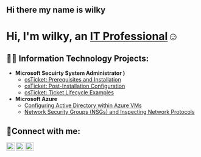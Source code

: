 ## Hi there my name is wilky
<h1>Hi, I'm wilky, an <a href="https://linkedin.com/in/wilkymichel">IT Professional</a>☺</h1>

<h2>👨‍💻 Information Technology Projects:</h2>

- <b>Microsoft Secuirty System Administrator )</b>
  - [osTicket: Prerequisites and Installation](https://github.com/wilkym/osticket-prereqs)
  - [osTicket: Post-Installation Configuration](https://github.com/jwilkym/post-install-config)
  - [osTicket: Ticket Lifecycle Examples](https://github.com/wilkym/ticket-lifecycle)
- <b>Microsoft Azure</b>
  - [Configuring Active Directory within Azure VMs](https://github.com/jwilkym/configure-ad)
  - [Network Security Groups (NSGs) and Inspecting Network Protocols](https://github.com/wilkym/azure-network-protocols)

<h2>🤳Connect with me:</h2>

[<img align="left" alt="Josh | Twitter" width="22px" src="https://cdn.jsdelivr.net/npm/simple-icons@v3/icons/twitter.svg" />][twitter]
[<img align="left" alt="Josh | LinkedIn" width="22px" src="https://cdn.jsdelivr.net/npm/simple-icons@v3/icons/linkedin.svg" />][linkedin]
[<img align="left" alt="Josh | Instagram" width="22px" src="https://cdn.jsdelivr.net/npm/simple-icons@v3/icons/instagram.svg" />][instagram]

[twitter]: https://twitter.com/
[instagram]: https://www.instagram.com/
[linkedin]: https://linkedin.com/in/wilkymichel
